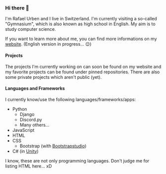 ### Hi there 👋

I'm Rafael Urben and I live in Switzerland. I'm currently visiting a so-called "Gymnasium", which is also known as high school in English. 
My aim is to study computer science.

If you want to learn more about me, you can find more informations on my [website](https://rafaelurben.ch). (English version in progress... 😉)

#### Projects

The projects I'm currently working on can soon be found on my website and my favorite projects can be found under pinned repositories. There are also some private projects which aren't public (yet).

#### Languages and Frameworks

I currently know/use the following languages/frameworks/apps:

- Python
  - Django
  - Discord.py
  - Many others...
- JavaScript
- HTML
- CSS
  - Bootstrap (with [Bootstrapstudio](https://bootstrapstudio.io))
- C# (in [Unity](https://unity.com))
  
I know, these are not only programming languages. Don't judge me for listing HTML here... xD
